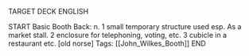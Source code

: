 TARGET DECK
ENGLISH

START
Basic
Booth
Back: n. 1 small temporary structure used esp. As a market stall. 2 enclosure for telephoning, voting, etc. 3 cubicle in a restaurant etc. [old norse]
Tags: [[John_Wilkes_Booth]]
END
